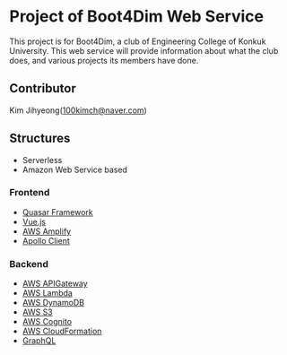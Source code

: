 # Project of Boot4Dim Web Service

This project is for Boot4Dim, a club of Engineering College of Konkuk University. This web service will provide information about what the club does, and various projects its members have done.

## Contributor

Kim Jihyeong(100kimch@naver.com)

## Structures

- Serverless
- Amazon Web Service based

### Frontend

- [Quasar Framework](https://quasar-framework.org/)
- [Vue.js](https://vuejs.org/)
- [AWS Amplify](https://aws-amplify.github.io/)
- [Apollo Client](https://github.com/apollographql/apollo-client/)

### Backend

- [AWS APIGateway](https://aws.amazon.com/ko/api-gateway/?nc2=type_a)
- [AWS Lambda](https://aws.amazon.com/ko/lambda/?nc2=type_a)
- [AWS DynamoDB](https://aws.amazon.com/ko/dynamodb/?nc2=type_a)
- [AWS S3](https://aws.amazon.com/ko/s3/?nc2=h_m1)
- [AWS Cognito](https://aws.amazon.com/ko/cognito/)
- [AWS CloudFormation](https://aws.amazon.com/ko/cloudformation/?nc2=type_a)
- [GraphQL](https://graphql.org/)
